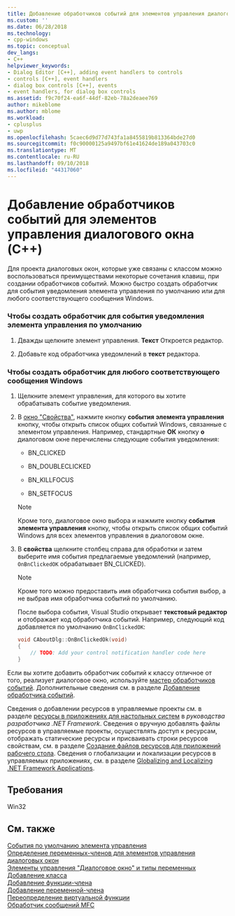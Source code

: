 ```yaml
---
title: Добавление обработчиков событий для элементов управления диалогового окна (C++) | Документация Майкрософт
ms.custom: ''
ms.date: 06/28/2018
ms.technology:
- cpp-windows
ms.topic: conceptual
dev_langs:
- C++
helpviewer_keywords:
- Dialog Editor [C++], adding event handlers to controls
- controls [C++], event handlers
- dialog box controls [C++], events
- event handlers, for dialog box controls
ms.assetid: f9c70f24-ea6f-44df-82eb-78a2deaee769
author: mikeblome
ms.author: mblome
ms.workload:
- cplusplus
- uwp
ms.openlocfilehash: 5caec6d9d77d743fa1a8455819b813364bde27d0
ms.sourcegitcommit: f0c90000125a9497bf61e41624de189a043703c0
ms.translationtype: MT
ms.contentlocale: ru-RU
ms.lasthandoff: 09/10/2018
ms.locfileid: "44317060"
---
```

# <a name="adding-event-handlers-for-dialog-box-controls-c"></a>Добавление обработчиков событий для элементов управления диалогового окна (C++)

Для проекта диалоговых окон, которые уже связаны с классом можно воспользоваться преимуществами некоторые сочетания клавиш, при создании обработчиков событий. Можно быстро создать обработчик для события уведомления элемента управления по умолчанию или для любого соответствующего сообщения Windows.

### <a name="to-create-a-handler-for-the-default-control-notification-event"></a>Чтобы создать обработчик для события уведомления элемента управления по умолчанию

1. Дважды щелкните элемент управления. **Текст** Откроется редактор.

2. Добавьте код обработчика уведомлений в **текст** редактора.

### <a name="to-create-a-handler-for-any-applicable-windows-message"></a>Чтобы создать обработчик для любого соответствующего сообщения Windows

1. Щелкните элемент управления, для которого вы хотите обрабатывать событие уведомления.

2. В [окно "Свойства"](/visualstudio/ide/reference/properties-window), нажмите кнопку **события элемента управления** кнопку, чтобы открыть список общих событий Windows, связанные с элементом управления. Например, стандартные **ОК** кнопку **о** диалоговом окне перечислены следующие события уведомления:

   - BN_CLICKED

   - BN_DOUBLECLICKED

   - BN_KILLFOCUS

   - BN_SETFOCUS

   > [!NOTE]
   > Кроме того, диалоговое окно выбора и нажмите кнопку **события элемента управления** кнопку, чтобы открыть список общих событий Windows для всех элементов управления в диалоговом окне.

3. В **свойства** щелкните столбец справа для обработки и затем выберите имя события предлагаемые уведомлений (например, `OnBnClickedOK` обрабатывает BN_CLICKED).

   > [!NOTE]
   > Кроме того можно предоставить имя обработчика события выбор, а не выбрав имя обработчика событий по умолчанию.

   После выбора события, Visual Studio открывает **текстовый редактор** и отображает код обработчика событий. Например, следующий код добавляется по умолчанию `OnBnClickedOK`:

    ```cpp
    void CAboutDlg::OnBnClickedOk(void)
    {
        // TODO: Add your control notification handler code here
    }
    ```

Если вы хотите добавить обработчик событий к классу отличное от того, реализует диалоговое окно, используйте [мастер обработчиков событий](../ide/event-handler-wizard.md). Дополнительные сведения см. в разделе [Добавление обработчика событий](../ide/adding-an-event-handler-visual-cpp.md).

Сведения о добавлении ресурсов в управляемые проекты см. в разделе [ресурсы в приложениях для настольных систем](/dotnet/framework/resources/index) в *руководства разработчика .NET Framework*. Сведения о вручную добавлять файлы ресурсов в управляемые проекты, осуществлять доступ к ресурсам, отображать статические ресурсы и присваивать строки ресурсов свойствам, см. в разделе [Создание файлов ресурсов для приложений рабочего стола](/dotnet/framework/resources/creating-resource-files-for-desktop-apps). Сведения о глобализации и локализации ресурсов в управляемых приложениях, см. в разделе [Globalizing and Localizing .NET Framework Applications](/dotnet/standard/globalization-localization/index).

## <a name="requirements"></a>Требования

Win32

## <a name="see-also"></a>См. также

[События по умолчанию элемента управления](../windows/default-control-events.md)  
[Определение переменных-членов для элементов управления диалоговых окон](../windows/defining-member-variables-for-dialog-controls.md)  
[Элементы управления "Диалоговое окно" и типы переменных](../ide/dialog-box-controls-and-variable-types.md)  
[Добавление класса](../ide/adding-a-class-visual-cpp.md)  
[Добавление функции-члена](../ide/adding-a-member-function-visual-cpp.md)  
[Добавление переменной-члена](../ide/adding-a-member-variable-visual-cpp.md)  
[Переопределение виртуальной функции](../ide/overriding-a-virtual-function-visual-cpp.md)  
[Обработчик сообщений MFC](../mfc/reference/adding-an-mfc-message-handler.md)  